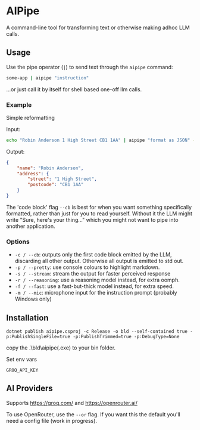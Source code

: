 # AIPipe

A command-line tool for transforming text or otherwise making adhoc LLM calls.

## Usage

Use the pipe operator (`|`) to send text through the `aipipe` command:

```bash
some-app | aipipe "instruction"
```

...or just call it by itself for shell based one-off llm calls.

### Example

Simple reformatting

Input:
```bash
echo "Robin Anderson 1 High Street CB1 1AA" | aipipe "format as JSON" --cb
```

Output:
```json
{
    "name": "Robin Anderson",
    "address": {
        "street": "1 High Street",
        "postcode": "CB1 1AA"
    }
}
```

The 'code block' flag `--cb` is best for when you want something specifically formatted, rather than just for you to read yourself. Without it the LLM might write "Sure, here's your thing..." which you might not want to pipe into another application.

### Options

- `-c / --cb`: outputs only the first code block emitted by the LLM, discarding all other output. Otherwise all output is emitted to std out.
- `-p / --pretty`: use console colours to highlight markdown.
- `-s / --stream`: stream the output for faster perceived response
- `-r / --reasoning`: use a reasoning model instead, for extra oomph.
- `-f / --fast`: use a fast-but-thick model instead, for extra speed.
- `-m / --mic`: microphone input for the instruction prompt (probably Windows only)

## Installation

`dotnet publish aipipe.csproj -c Release -o bld --self-contained true -p:PublishSingleFile=true -p:PublishTrimmed=true -p:DebugType=None`

copy the .\bld\aipipe(.exe) to your bin folder.

Set env vars
```
GROQ_API_KEY
```

## AI Providers

Supports https://groq.com/ and https://openrouter.ai/

To use OpenRouter, use the `--or` flag. If you want this the default you'll need a config file (work in progress).